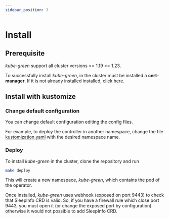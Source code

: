 ```yaml
---
sidebar_position: 3
---
```


# Install

## Prerequisite

*kube-green* support all cluster versions >= 1.19 <= 1.23.

To successfully install *kube-green*, in the cluster must be installed a **cert-manager**. If it is not already installed installed, [click here](https://cert-manager.io/docs/installation/).

## Install with kustomize

### Change default configuration

You can change default configuration editing the config files.

For example, to deploy the controller in another namespace, change the file [kustomization.yaml](https://github.com/kube-green/kube-green/blob/main/config/default/kustomization.yaml#L2) with the desired namespace name.

### Deploy

To install *kube-green* in the cluster, clone the repository and run

```bash
make deploy
```

This will create a new namespace, *kube-green*, which contains the pod of the operator.

Once installed, *kube-green* uses webhook (exposed on port 9443) to check that SleepInfo CRD is valid. So, if you have a firewall rule which close port 9443, you must open it (or change the exposed port by configuration) otherwise it would not possible to add SleepInfo CRD.
